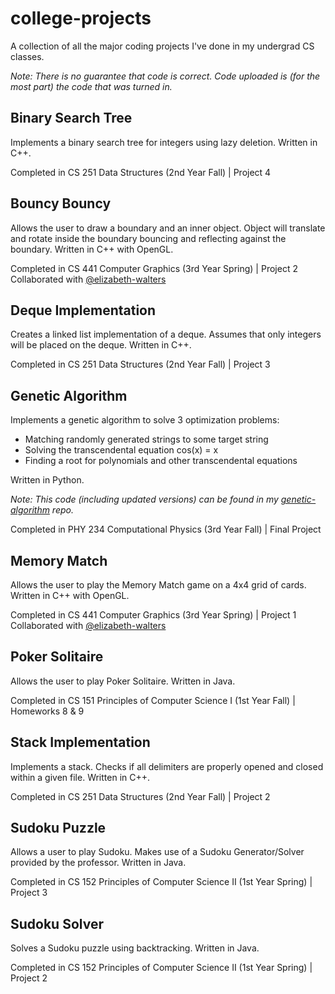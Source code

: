 # college-projects
A collection of all the major coding projects I've done in my undergrad CS classes.  

<em>Note:  There is no guarantee that code is correct.  Code uploaded is (for the most part) the code that was turned in.</em>

## Binary Search Tree
Implements a binary search tree for integers using lazy deletion.  Written in C++.

Completed in CS 251 Data Structures (2nd Year Fall) | Project 4

## Bouncy Bouncy
Allows the user to draw a boundary and an inner object.  Object will translate and rotate inside the boundary bouncing and reflecting against the boundary.  Written in C++ with OpenGL.

Completed in CS 441 Computer Graphics (3rd Year Spring) | Project 2 <br/>
Collaborated with <a href="https://github.com/elizabeth-walters">@elizabeth-walters</a>

## Deque Implementation
Creates a linked list implementation of a deque.  Assumes that only integers will be placed on the deque.  Written in C++.

Completed in CS 251 Data Structures (2nd Year Fall) | Project 3

## Genetic Algorithm
Implements a genetic algorithm to solve 3 optimization problems:
<ul>
  <li>Matching randomly generated strings to some target string</li>
  <li>Solving the transcendental equation cos(x) = x</li>
  <li>Finding a root for polynomials and other transcendental equations</li>
</ul>

Written in Python.

<em>Note:  This code (including updated versions) can be found in my <a href="https://github.com/asia-morgenstern/genetic-algorithm">genetic-algorithm</a> repo.</em>

Completed in PHY 234 Computational Physics (3rd Year Fall) | Final Project

## Memory Match
Allows the user to play the Memory Match game on a 4x4 grid of cards.  Written in C++ with OpenGL.

Completed in CS 441 Computer Graphics (3rd Year Spring) | Project 1 <br/>
Collaborated with <a href="https://github.com/elizabeth-walters">@elizabeth-walters</a>

## Poker Solitaire
Allows the user to play Poker Solitaire.  Written in Java.

Completed in CS 151 Principles of Computer Science I (1st Year Fall) | Homeworks 8 & 9

## Stack Implementation
Implements a stack.  Checks if all delimiters are properly opened and closed within a given file.  Written in C++.

Completed in CS 251 Data Structures (2nd Year Fall) | Project 2

## Sudoku Puzzle
Allows a user to play Sudoku.  Makes use of a Sudoku Generator/Solver provided by the professor.  Written in Java.

Completed in CS 152 Principles of Computer Science II (1st Year Spring) | Project 3

## Sudoku Solver
Solves a Sudoku puzzle using backtracking.  Written in Java.

Completed in CS 152 Principles of Computer Science II (1st Year Spring) | Project 2
